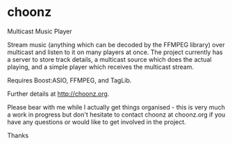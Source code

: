 # choonz
Multicast Music Player

Stream music (anything which can be decoded by the FFMPEG library) over
multicast and listen to it on many players at once. The project currently
has a server to store track details, a multicast source which does the
actual playing, and a simple player which receives the multicast stream.

Requires Boost:ASIO, FFMPEG, and TagLib.

Further details at http://choonz.org.

Please bear with me while I actually get things organised - this is very much a work in progress but don't hesitate to contact choonz at choonz.org if you have any questions or would like to get involved in the project.

Thanks
